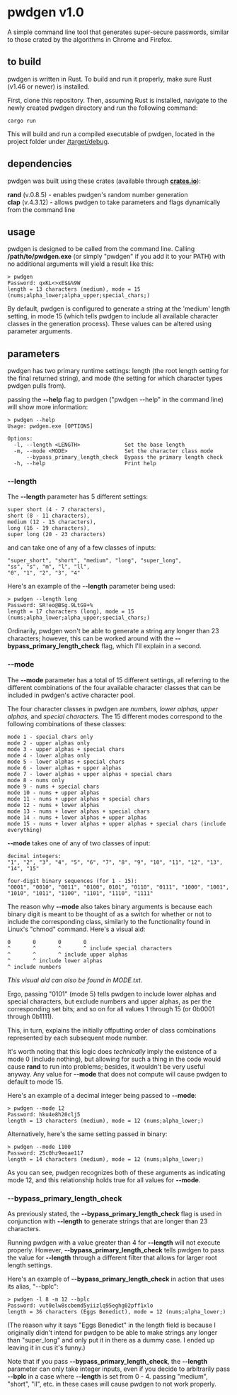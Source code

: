 # pwdgen v1.0
A simple command line tool that generates super-secure passwords, similar to those crated by the algorithms in Chrome and Firefox.

## to build
pwdgen is written in Rust. To build and run it properly, make sure Rust (v1.46 or newer) is installed.

First, clone this repository. Then, assuming Rust is installed, navigate to the newly created pwdgen directory and run the following command:

    cargo run

This will build and run a compiled executable of pwdgen, located in the project folder under <u>/target/debug</u>.

## dependencies
pwdgen was built using these crates (available through <u>**crates.io**</u>):

**rand** (v.0.8.5) - enables pwdgen's random number generation  
**clap** (v.4.3.12) - allows pwdgen to take parameters and flags dynamically from the command line

## usage
pwdgen is designed to be called from the command line. Calling **/path/to/pwdgen.exe** (or simply "pwdgen" if you add it to your PATH) with no additional arguments will yield a result like this:

    > pwdgen
    Password: qxKL<>xE$&%9W
    length = 13 characters (medium), mode = 15 (nums;alpha_lower;alpha_upper;special_chars;)

By default, pwdgen is configured to generate a string at the 'medium' length setting, in mode 15 (which tells pwdgen to include all available character classes in the generation process).
These values can be altered using parameter arguments.

## parameters
pwdgen has two primary runtime settings:
length (the root length setting for the final returned string), and
mode (the setting for which character types pwdgen pulls from).

passing the **--help** flag to pwdgen ("pwdgen --help" in the command line) will show more information:

    > pwdgen --help
    Usage: pwdgen.exe [OPTIONS]
    
    Options:
      -l, --length <LENGTH>              Set the base length
      -m, --mode <MODE>                  Set the character class mode
          --bypass_primary_length_check  Bypass the primary length check
      -h, --help                         Print help

### --length
The **--length** parameter has 5 different settings:

    super short (4 - 7 characters),
    short (8 - 11 characters),
    medium (12 - 15 characters),
    long (16 - 19 characters),
    super long (20 - 23 characters)

and can take one of any of a few classes of inputs:

    "super_short", "short", "medium", "long", "super_long",
    "ss", "s", "m", "l", "ll",
    "0", "1", "2", "3", "4"

Here's an example of the **--length** parameter being used:

    > pwdgen --length long
    Password: SR!eo@BSg.9LtG9+%
    length = 17 characters (long), mode = 15 (nums;alpha_lower;alpha_upper;special_chars;)

Ordinarily, pwdgen won't be able to generate a string any longer than 23 characters; however, this can be worked around with the **--bypass_primary_length_check** flag, which I'll explain in a second.

### --mode
The **--mode** parameter has a total of 15 different settings, all referring to the different combinations of the four available character classes that can be included in pwdgen's active character pool.

The four character classes in pwdgen are *numbers, lower alphas, upper alphas,* and *special characters.* The 15 different modes correspond to the following combinations of these classes:

    mode 1 - special chars only
    mode 2 - upper alphas only
    mode 3 - upper alphas + special chars
    mode 4 - lower alphas only
    mode 5 - lower alphas + special chars
    mode 6 - lower alphas + upper alphas
    mode 7 - lower alphas + upper alphas + special chars
    mode 8 - nums only
    mode 9 - nums + special chars
    mode 10 - nums + upper alphas
    mode 11 - nums + upper alphas + special chars
    mode 12 - nums + lower alphas
    mode 13 - nums + lower alphas + special chars
    mode 14 - nums + lower alphas + upper alphas
    mode 15 - nums + lower alphas + upper alphas + special chars (include everything)

**--mode** takes one of any of two classes of input:

    decimal integers:
    "1", "2", "3", "4", "5", "6", "7", "8", "9", "10", "11", "12", "13", "14", "15"
    
    four-digit binary sequences (for 1 - 15):
    "0001", "0010", "0011", "0100", 0101", "0110", "0111", "1000", "1001", "1010", "1011", "1100", "1101", "1110", "1111"

The reason why **--mode** also takes binary arguments is because each binary digit is meant to be thought of as a switch for whether or not to include the corresponding class,
similarly to the functionality found in Linux's "chmod" command.
Here's a visual aid:

    0       0       0       0
    ^       ^       ^       ^ include special characters
    ^       ^       ^ include upper alphas
    ^       ^ include lower alphas
    ^ include numbers

*This visual aid can also be found in MODE.txt.*

Ergo, passing "0101" (mode 5) tells pwdgen to include lower alphas and special characters, but exclude numbers and upper alphas,
as per the corresponding set bits; and so on for all values 1 through 15 (or 0b0001 through 0b1111).

This, in turn, explains the initially offputting order of class combinations represented by each subsequent mode number.

It's worth noting that this logic does *technically* imply the existence of a mode 0 (include nothing),
but allowing for such a thing in the code would cause **rand** to run into problems; besides, it wouldn't be very useful anyway.
Any value for **--mode** that does not compute will cause pwdgen to default to mode 15.

Here's an example of a decimal integer being passed to **--mode**:

    > pwdgen --mode 12
    Password: hku4e8h20clj5
    length = 13 characters (medium), mode = 12 (nums;alpha_lower;)

Alternatively, here's the same setting passed in binary:

    > pwdgen --mode 1100
    Password: 25c0hz9eoae117
    length = 14 characters (medium), mode = 12 (nums;alpha_lower;)

As you can see, pwdgen recognizes both of these arguments as indicating mode 12, and this relationship holds true for all values for **--mode**.

### --bypass_primary_length_check
As previously stated, the **--bypass_primary_length_check** flag is used in conjunction with **--length** to generate strings that are longer than 23 characters.

Running pwdgen with a value greater than 4 for **--length** will not execute properly.
However, **--bypass_primary_length_check** tells pwdgen to pass the value for **--length** through a different filter that allows for larger root length settings.

Here's an example of **--bypass_primary_length_check** in action that uses its alias, "--bplc":

    > pwdgen -l 8 -m 12 --bplc
    Password: vut0elw8scbemd5yiizlq95eghg02pff1xlo
    length = 36 characters (Eggs Benedict), mode = 12 (nums;alpha_lower;)

(The reason why it says "Eggs Benedict" in the length field is because I originally didn't intend for pwdgen to be able to make strings any longer than "super_long"
and only put it in there as a dummy case. I ended up leaving it in cus it's funny.)

Note that if you pass **--bypass_primary_length_check**, the **--length** parameter can only take integer inputs,
even if you decide to arbitrarily pass **--bplc** in a case where **--length** is set from 0 - 4.
passing "medium", "short", "ll", etc. in these cases will cause pwdgen to not work properly.
